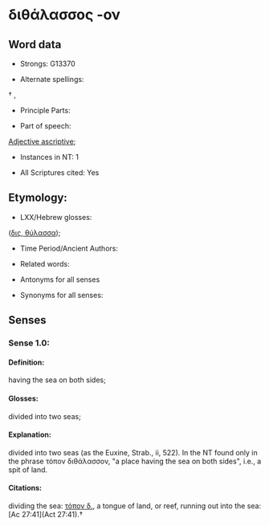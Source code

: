 # διθάλασσος -ον

<!-- Status: S2=NeedsFinalCheck -->
<!-- Lexica used for edits:   -->

## Word data

* Strongs: G13370

* Alternate spellings:

† , 

* Principle Parts: 


* Part of speech: 

[Adjective ascriptive](http://ugg.readthedocs.io/en/latest/adjective_ascriptive.html); 

* Instances in NT: 1

* All Scriptures cited: Yes

## Etymology: 


* LXX/Hebrew glosses: 

([δις, θύλασσα]()); 

* Time Period/Ancient Authors: 


* Related words: 

* Antonyms for all senses

* Synonyms for all senses: 


## Senses 


### Sense  1.0: 

#### Definition: 

having the sea on both sides;

#### Glosses: 

divided into two seas; 

#### Explanation: 

divided into two seas (as the Euxine, Strab., ii, 522).  In the NT found only in the phrase τόπον διθάλασσον, "a place having the sea on both sides", i.e., a spit of land.


#### Citations: 

 dividing the sea: [τόπον δ.](), a tongue of land, or reef, running out into the sea: [Ac 27:41](Act 27:41).†




